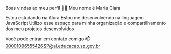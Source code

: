 Boas vindas ao meu perfil 💙💙
Meu nome é Maria Clara

Estou estudando na Alura
Estou me desenvolvendo na linguagem JavaScript
Utilizo esse espaço para minha organização e compartilhamento dos meu projetos desenvolvidos

Você pode entrar em contato comigo 📫
00001096555426SP@al.educacao.sp.gov.br

